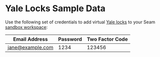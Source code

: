 # Yale Locks Sample Data

Use the following set of credentials to add virtual [Yale locks](../yale-locks.md) to your Seam [sandbox workspace](../../core-concepts/workspaces/#sandbox-workspaces):

| Email Address    | Password | Two Factor Code |
| ---------------- | -------- | --------------- |
| jane@example.com | 1234     | 123456          |
